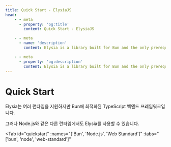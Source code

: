 ```yaml
---
title: Quick Start - ElysiaJS
head:
    - - meta
      - property: 'og:title'
        content: Quick Start - ElysiaJS

    - - meta
      - name: 'description'
        content: Elysia is a library built for Bun and the only prerequisite. To start, bootstrap a new project with "bun create elysia hi-elysia" and start the development server with "bun dev". This is all you need to do a quick start or get started with ElysiaJS.

    - - meta
      - property: 'og:description'
        content: Elysia is a library built for Bun and the only prerequisite. To start, bootstrap a new project with "bun create elysia hi-elysia" and start the development server with "bun dev". This is all you need to do a quick start or get started with ElysiaJS.
---
```


<script setup>
import Card from './components/nearl/card.vue'
import Deck from './components/nearl/card-deck.vue'
import Tab from './components/fern/tab.vue'
</script>

# Quick Start

Elysia는 여러 런타임을 지원하지만 Bun에 최적화된 TypeScript 백엔드 프레임워크입니다.

그러나 Node.js와 같은 다른 런타임에서도 Elysia를 사용할 수 있습니다.

<Tab
	id="quickstart"
	:names="['Bun', 'Node.js', 'Web Standard']"
	:tabs="['bun', 'node', 'web-standard']"
>

<template v-slot:bun>

Elysia는 Node.js를 대체하는 것을 목표로 하는 JavaScript 런타임인 Bun에 최적화되어 있습니다.

아래 명령어로 Bun을 설치할 수 있습니다:

::: code-group

```bash [MacOS/Linux]
curl -fsSL https://bun.sh/install | bash
```

```bash [Windows]
powershell -c "irm bun.sh/install.ps1 | iex"
```

:::

<Tab
	id="quickstart"
	:names="['Auto Installation', 'Manual Installation']"
	:tabs="['auto', 'manual']"
>

<template v-slot:auto>

`bun create elysia`를 사용하여 새 Elysia 서버를 시작하는 것을 권장합니다. 모든 것이 자동으로 설정됩니다.

```bash
bun create elysia app
```

완료되면 디렉토리에 `app`이라는 이름의 폴더가 표시됩니다.

```bash
cd app
```

다음 명령어로 개발 서버를 시작합니다:

```bash
bun dev
```

[localhost:3000](http://localhost:3000)로 이동하면 "Hello Elysia"라는 인사말이 표시됩니다.

::: tip
Elysia는 파일 변경 시 서버를 자동으로 다시 로드하는 `dev` 명령어를 제공합니다.
:::

</template>

<template v-slot:manual>

새 Elysia 앱을 수동으로 생성하려면 Elysia를 패키지로 설치하세요:

```typescript
bun add elysia
bun add -d @types/bun
```

이렇게 하면 Elysia와 Bun 타입 정의가 설치됩니다.

새 파일 `src/index.ts`를 생성하고 다음 코드를 추가하세요:

```typescript
import { Elysia } from 'elysia'

const app = new Elysia()
	.get('/', () => 'Hello Elysia')
	.listen(3000)

console.log(
	`🦊 Elysia is running at ${app.server?.hostname}:${app.server?.port}`
)
```

`package.json` 파일을 열고 다음 스크립트를 추가하세요:

```json
{
   	"scripts": {
  		"dev": "bun --watch src/index.ts",
  		"build": "bun build src/index.ts --target bun --outdir ./dist",
  		"start": "NODE_ENV=production bun dist/index.js",
  		"test": "bun test"
   	}
}
```

이 스크립트들은 애플리케이션 개발의 다양한 단계를 나타냅니다:

- **dev** - 코드 변경 시 자동 리로드와 함께 개발 모드에서 Elysia를 시작합니다.
- **build** - 프로덕션 사용을 위해 애플리케이션을 빌드합니다.
- **start** - Elysia 프로덕션 서버를 시작합니다.

TypeScript를 사용하는 경우 `tsconfig.json`을 생성하고 `compilerOptions.strict`를 `true`로 설정하세요:

```json
{
   	"compilerOptions": {
  		"strict": true
   	}
}
```

</template>
</Tab>

</template>

<template v-slot:node>

Node.js는 서버 측 애플리케이션을 위한 JavaScript 런타임으로, Elysia가 지원하는 JavaScript의 가장 인기 있는 런타임입니다.

아래 명령어로 Node.js를 설치할 수 있습니다:

::: code-group

```bash [MacOS]
brew install node
```

```bash [Windows]
choco install nodejs
```

```bash [apt (Linux)]
sudo apt install nodejs
```

```bash [pacman (Arch)]
pacman -S nodejs npm
```

:::

## 설정

Node.js 프로젝트에는 TypeScript를 사용하는 것을 권장합니다.

<Tab
	id="language"
	:names="['TypeScript', 'JavaScript']"
	:tabs="['ts', 'js']"
>

<template v-slot:ts>

TypeScript로 새 Elysia 앱을 생성하려면 `tsx`와 함께 Elysia를 설치하는 것을 권장합니다:

::: code-group

```bash [bun]
bun add elysia @elysiajs/node && \
bun add -d tsx @types/node typescript
```

```bash [pnpm]
pnpm add elysia @elysiajs/node && \
pnpm add -D tsx @types/node typescript
```

```bash [npm]
npm install elysia @elysiajs/node && \
npm install --save-dev tsx @types/node typescript
```

```bash [yarn]
yarn add elysia @elysiajs/node && \
yarn add -D tsx @types/node typescript
```

:::

이렇게 하면 Elysia, TypeScript, 그리고 `tsx`가 설치됩니다.

`tsx`는 핫 리로드 및 최신 개발 환경에서 기대하는 여러 기능과 함께 TypeScript를 JavaScript로 변환하는 CLI입니다.

새 파일 `src/index.ts`를 생성하고 다음 코드를 추가하세요:

```typescript
import { Elysia } from 'elysia'
import { node } from '@elysiajs/node'

const app = new Elysia({ adapter: node() })
	.get('/', () => 'Hello Elysia')
	.listen(3000, ({ hostname, port }) => {
		console.log(
			`🦊 Elysia is running at ${hostname}:${port}`
		)
	})
```

`package.json` 파일을 열고 다음 스크립트를 추가하세요:

```json
{
   	"scripts": {
  		"dev": "tsx watch src/index.ts",
    	"build": "tsc src/index.ts --outDir dist",
  		"start": "NODE_ENV=production node dist/index.js"
   	}
}
```

이 스크립트들은 애플리케이션 개발의 다양한 단계를 나타냅니다:

- **dev** - 코드 변경 시 자동 리로드와 함께 개발 모드에서 Elysia를 시작합니다.
- **build** - 프로덕션 사용을 위해 애플리케이션을 빌드합니다.
- **start** - Elysia 프로덕션 서버를 시작합니다.

`tsconfig.json`을 생성해야 합니다

```bash
npx tsc --init
```

`tsconfig.json`을 업데이트하여 `compilerOptions.strict`를 `true`로 설정하는 것을 잊지 마세요:
```json
{
   	"compilerOptions": {
  		"strict": true
   	}
}
```

</template>

<template v-slot:js>

::: warning
TypeScript 없이 Elysia를 사용하면 자동 완성, 고급 타입 검사 및 엔드투엔드 타입 안전성과 같은 Elysia의 핵심 기능인 일부 기능을 놓칠 수 있습니다.
:::

JavaScript로 새 Elysia 앱을 생성하려면 먼저 Elysia를 설치하세요:

::: code-group

```bash [pnpm]
bun add elysia @elysiajs/node
```

```bash [pnpm]
pnpm add elysia @elysiajs/node
```

```bash [npm]
npm install elysia @elysiajs/node
```

```bash [yarn]
yarn add elysia @elysiajs/node
```

:::

이렇게 하면 Elysia, TypeScript, 그리고 `tsx`가 설치됩니다.

`tsx`는 핫 리로드 및 최신 개발 환경에서 기대하는 여러 기능과 함께 TypeScript를 JavaScript로 변환하는 CLI입니다.

새 파일 `src/index.ts`를 생성하고 다음 코드를 추가하세요:

```javascript
import { Elysia } from 'elysia'
import { node } from '@elysiajs/node'

const app = new Elysia({ adapter: node() })
	.get('/', () => 'Hello Elysia')
	.listen(3000, ({ hostname, port }) => {
		console.log(
			`🦊 Elysia is running at ${hostname}:${port}`
		)
	})
```

`package.json` 파일을 열고 다음 스크립트를 추가하세요:

```json
{
	"type", "module",
   	"scripts": {
  		"dev": "node src/index.ts",
  		"start": "NODE_ENV=production node src/index.js"
   	}
}
```

이 스크립트들은 애플리케이션 개발의 다양한 단계를 나타냅니다:

- **dev** - 코드 변경 시 자동 리로드와 함께 개발 모드에서 Elysia를 시작합니다.
- **start** - Elysia 프로덕션 서버를 시작합니다.

`tsconfig.json`을 생성해야 합니다

```bash
npx tsc --init
```

`tsconfig.json`을 업데이트하여 `compilerOptions.strict`를 `true`로 설정하는 것을 잊지 마세요:
```json
{
   	"compilerOptions": {
  		"strict": true
   	}
}
```

</template>

</Tab>

</template>

<template v-slot:web-standard>

Elysia는 WinterCG를 준수하는 라이브러리입니다. 즉, 프레임워크나 런타임이 Web Standard Request/Response를 지원하면 Elysia를 실행할 수 있습니다.

먼저, 아래 명령어로 Elysia를 설치하세요:

::: code-group

```bash [bun]
bun install elysia
```

```bash [pnpm]
pnpm install elysia
```

```bash [npm]
npm install elysia
```

```bash [yarn]
yarn add elysia
```

:::

다음으로, Web Standard Request/Response를 지원하는 런타임을 선택하세요.

몇 가지 권장 사항이 있습니다:

<Deck>
    <Card title="Next.js" href="/integrations/nextjs">
   		Next.js API 라우트로서의 Elysia.
    </Card>
    <Card title="Expo" href="/integrations/expo">
   		Expo App Router API로서의 Elysia.
    </Card>
	<Card title="Astro" href="/integrations/astro">
		Astro API 라우트로서의 Elysia.
	</Card>
	<Card title="Nuxt" href="/integrations/nuxt">
   		Nuxt API 라우트로서의 Elysia.
    </Card>
	<Card title="SvelteKit" href="/integrations/sveltekit">
		SvelteKit API 라우트로서의 Elysia.
	</Card>
</Deck>

### 목록에 없나요?
커스텀 런타임을 사용하는 경우 `app.fetch`에 접근하여 요청과 응답을 수동으로 처리할 수 있습니다.

```typescript
import { Elysia } from 'elysia'

const app = new Elysia()
	.get('/', () => 'Hello Elysia')
	.listen(3000)

export default app.fetch

console.log(
	`🦊 Elysia is running at ${app.server?.hostname}:${app.server?.port}`
)
```

</template>

</Tab>

